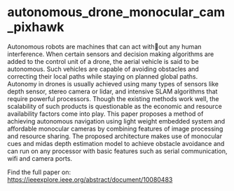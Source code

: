 # autonomous_drone_monocular_cam_pixhawk

Autonomous robots are machines that can act without any human interference. When certain sensors and decision
making algorithms are added to the control unit of a drone,
the aerial vehicle is said to be autonomous. Such vehicles are
capable of avoiding obstacles and correcting their local paths
while staying on planned global paths. Autonomy in drones is
usually achieved using many types of sensors like depth sensor,
stereo camera or lidar, and intensive SLAM algorithms that
require powerful processors. Though the existing methods work
well, the scalability of such products is questionable as the
economic and resource availability factors come into play. This
paper proposes a method of achieving autonomous navigation
using light weight embedded system and affordable monocular
cameras by combining features of image processing and resource
sharing. The proposed architecture makes use of monocular cues
and midas depth estimation model to achieve obstacle avoidance
and can run on any processor with basic features such as serial
communication, wifi and camera ports.

Find the full paper on: https://ieeexplore.ieee.org/abstract/document/10080483
